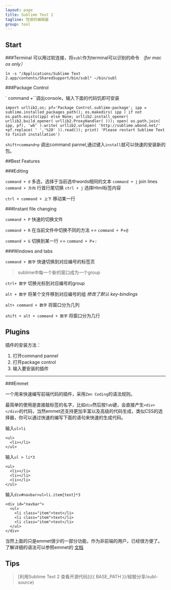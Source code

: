 ```yaml
---
layout: page
title: Sublime Text 2
tagline: 性感的编辑器
group: tool
---
```



## Start

###Terminal 
可以用过软连接，将`subl`作为terminal可以识别的命令 *（for mac os only）*
    
    ln -s "/Applications/Sublime Text 2.app/contents/SharedSupport/bin/subl" ~/bin/subl

###Package Control

` command +\``调出console，输入下面的代码饥即可安装

    import urllib2,os; pf='Package Control.sublime-package'; ipp = sublime.installed_packages_path(); os.makedirs( ipp ) if not os.path.exists(ipp) else None; urllib2.install_opener( urllib2.build_opener( urllib2.ProxyHandler( ))); open( os.path.join( ipp, pf), 'wb' ).write( urllib2.urlopen( 'http://sublime.wbond.net/' +pf.replace( ' ','%20' )).read()); print( 'Please restart Sublime Text to finish installation')

`shift+command+p` 调出command pannel,通过键入`install`就可以快速的安装新的包。



##Best Features

###Editing 

`command + d` 多选，选择于当前选中words相同的文本
`command + j` join lines 
`command + 方向` 行首行尾切换
`ctrl + j` 选择Html标签内容

`ctrl + command + 上下` 移动某一行

###Instant file changing

`command + P` 快速的切换文件

`command + R` 在当前文件中切换不同的方法 == `command + P`+`@`

`command + G` 切换到某一行  == `command + P`+`:`

 
###Windows and tabs

`command + 数字` 快速切换到对应编号的标签页

> sublime中每一个新的窗口成为一个group

`ctrl+ 数字` 切换光标到对应编号的group

`alt + 数字` 将某个文件移到对应编号的组   *修改了默认 key-bindings*

`alt+ command + 数字` 将窗口分为几列 

`shift + alt + command + 数字` 将窗口分为几行



## Plugins

插件的安装方法：

1. 打开command pannel
2. 打开package control
3. 输入要安装的插件


------------

###Emmet

一个用来快速编写前端代码的插件，采用`Zen Coding`的语法规则。

最简单的使用是直接敲标签的名字，比如`div`然后按`Tab`键，会直接产生`<div></div>`的代码，当然emmet还支持更加丰富以及高级的代码生成，类似CSS的选择器，你可以通过快速的编写下面的语句来快速的生成代码。

输入`ul>li`

    <ul>
      <li></li>
    </ul>

输入`ul > li*3`


    <ul>
      <li></li>
      <li></li>
      <li></li>
    </ul>

输入`div#navbar>ul>li.item{text}*3`

    <div id="navbar">
      <ul>
        <li class="item">text</li>
        <li class="item">text</li>
        <li class="item">text</li>
      </ul>
    </div>

当然上面的只是emmet很少的一部分功能，作为非前端的用户，已经很方便了。了解详细的语法可以参照emmet的 <a href="http://docs.emmet.io/" target=_blank>文档</a>

## Tips

> [利用Sublime Text 2 查看开源代码]({{ BASE_PATH }}/經驗分享/subl-source) 



